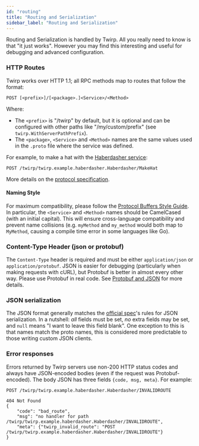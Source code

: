 ```yaml
---
id: "routing"
title: "Routing and Serialization"
sidebar_label: "Routing and Serialization"
---
```


Routing and Serialization is handled by Twirp. All you really need to know is
that "it just works". However you may find this interesting and useful for
debugging and advanced configuration.

### HTTP Routes

Twirp works over HTTP 1.1; all RPC methods map to routes that follow the format:

```plaintext
POST [<prefix>]/[<package>.]<Service>/<Method>
```

Where:

- The `<prefix>` is "/twirp" by default, but it is optional and can be configured with other paths like "/my/custom/prefix" (see `twirp.WithServerPathPrefix`).
- The `<package>`, `<Service>` and `<Method>` names are the same values used in the `.proto` file where the service was defined.

For example, to make a hat with the [Haberdasher service](example.md):

```plaintext
POST /twirp/twirp.example.haberdasher.Haberdasher/MakeHat
```

More details on the [protocol specification](spec_v7.md).

#### Naming Style

For maximum compatibility, please follow the [Protocol Buffers Style Guide](https://developers.google.com/protocol-buffers/docs/style#services). In particular, the `<Service>` and `<Method>` names should be CamelCased (with an initial capital). This will ensure cross-language compatibility and prevent name collisions (e.g. `myMethod` and `my_method` would both map to `MyMethod`, causing a compile time error in some languages like Go).

### Content-Type Header (json or protobuf)

The `Content-Type` header is required and must be either `application/json` or
`application/protobuf`. JSON is easier for debugging (particularly when making
requests with cURL), but Protobuf is better in almost every other way. Please
use Protobuf in real code. See
[Protobuf and JSON](protobuf_and_json.md)
for more details.

### JSON serialization

The JSON format generally matches the
[official spec](https://developers.google.com/protocol-buffers/docs/proto3#json)'s
rules for JSON serialization. In a nutshell: _all_
fields must be set, _no_ extra fields may be set, and `null` means "I want to
leave this field blank".
One exception to this is that names match the proto names, this is considered more predictable to those writing custom JSON clients.

### Error responses

Errors returned by Twirp servers use non-200 HTTP status codes and always have
JSON-encoded bodies (even if the request was Protobuf-encoded). The body JSON
has three fields `{code, msg, meta}`. For example:

```
POST /twirp/twirp.example.haberdasher.Haberdasher/INVALIDROUTE

404 Not Found
{
    "code": "bad_route",
    "msg": "no handler for path /twirp/twirp.example.haberdasher.Haberdasher/INVALIDROUTE",
    "meta": {"twirp_invalid_route": "POST /twirp/twirp.example.haberdasher.Haberdasher/INVALIDROUTE"}
}
```
